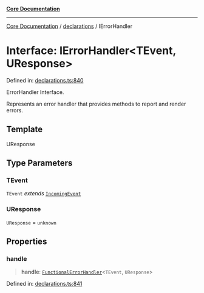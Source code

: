 [**Core Documentation**](../../README.md)

***

[Core Documentation](../../README.md) / [declarations](../README.md) / IErrorHandler

# Interface: IErrorHandler\<TEvent, UResponse\>

Defined in: [declarations.ts:840](https://github.com/stonemjs/core/blob/65c9e07f9d264b07f6e4091fcc29046b5ca8ea45/src/declarations.ts#L840)

ErrorHandler Interface.

Represents an error handler that provides methods to report and render errors.

## Template

UResponse

## Type Parameters

### TEvent

`TEvent` *extends* [`IncomingEvent`](../../events/IncomingEvent/classes/IncomingEvent.md)

### UResponse

`UResponse` = `unknown`

## Properties

### handle

> **handle**: [`FunctionalErrorHandler`](../type-aliases/FunctionalErrorHandler.md)\<`TEvent`, `UResponse`\>

Defined in: [declarations.ts:841](https://github.com/stonemjs/core/blob/65c9e07f9d264b07f6e4091fcc29046b5ca8ea45/src/declarations.ts#L841)
